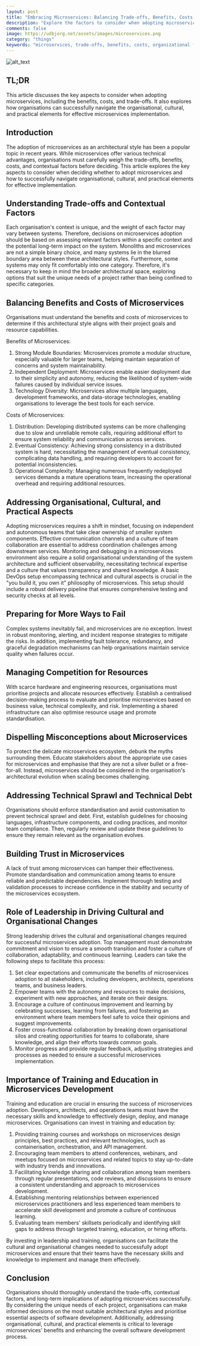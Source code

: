 ```yaml
---
layout: post
title: "Embracing Microservices: Balancing Trade-offs, Benefits, Costs, and Organisational Factorse"
description: "Explore the factors to consider when adopting microservices, such as trade-offs, benefits, costs, and organizational aspects, and learn how to effectively implement this architectural style."
comments: false
image: https://udbjorg.net/assets/images/microservices.png
category: "things"
keywords: "microservices, trade-offs, benefits, costs, organizational factors, implementation, architectural style, software development, practical elements, cultural aspects"
---
```


![alt_text](/assets/images/microservices.png)


## TL;DR

This article discusses the key aspects to consider when adopting microservices, including the benefits, costs, and trade-offs. It also explores how organisations can successfully navigate the organisational, cultural, and practical elements for effective microservices implementation.

## Introduction

The adoption of microservices as an architectural style has been a popular topic in recent years. While microservices offer various technical advantages, organisations must carefully weigh the trade-offs, benefits, costs, and contextual factors before deciding. This article explores the key aspects to consider when deciding whether to adopt microservices and how to successfully navigate organisational, cultural, and practical elements for effective implementation.

## Understanding Trade-offs and Contextual Factors

Each organisation's context is unique, and the weight of each factor may vary between systems. Therefore, decisions on microservices adoption should be based on assessing relevant factors within a specific context and the potential long-term impact on the system. Monoliths and microservices are not a simple binary choice, and many systems lie in the blurred boundary area between these architectural styles. Furthermore, some systems may only fit comfortably into one category. Therefore, it's necessary to keep in mind the broader architectural space, exploring options that suit the unique needs of a project rather than being confined to specific categories.

## Balancing Benefits and Costs of Microservices

Organisations must understand the benefits and costs of microservices to determine if this architectural style aligns with their project goals and resource capabilities.

Benefits of Microservices:

1. Strong Module Boundaries: Microservices promote a modular structure, especially valuable for larger teams, helping maintain separation of concerns and system maintainability.
2. Independent Deployment: Microservices enable easier deployment due to their simplicity and autonomy, reducing the likelihood of system-wide failures caused by individual service issues.
3. Technology Diversity: Microservices allow multiple languages, development frameworks, and data-storage technologies, enabling organisations to leverage the best tools for each service.

Costs of Microservices:

1. Distribution: Developing distributed systems can be more challenging due to slow and unreliable remote calls, requiring additional effort to ensure system reliability and communication across services.
2. Eventual Consistency: Achieving strong consistency in a distributed system is hard, necessitating the management of eventual consistency, complicating data handling, and requiring developers to account for potential inconsistencies.
3. Operational Complexity: Managing numerous frequently redeployed services demands a mature operations team, increasing the operational overhead and requiring additional resources.

## Addressing Organisational, Cultural, and Practical Aspects

Adopting microservices requires a shift in mindset, focusing on independent and autonomous teams that take clear ownership of smaller system components. Effective communication channels and a culture of team collaboration are essential to address coordination challenges among downstream services. Monitoring and debugging in a microservices environment also require a solid organisational understanding of the system architecture and sufficient observability, necessitating technical expertise and a culture that values transparency and shared knowledge. A basic DevOps setup encompassing technical and cultural aspects is crucial in the "you build it, you own it" philosophy of microservices. This setup should include a robust delivery pipeline that ensures comprehensive testing and security checks at all levels.


## Preparing for More Ways to Fail

Complex systems inevitably fail, and microservices are no exception. Invest in robust monitoring, alerting, and incident response strategies to mitigate the risks. In addition, implementing fault tolerance, redundancy, and graceful degradation mechanisms can help organisations maintain service quality when failures occur.

## Managing Competition for Resources

With scarce hardware and engineering resources, organisations must prioritise projects and allocate resources effectively. Establish a centralised decision-making process to evaluate and prioritise microservices based on business value, technical complexity, and risk. Implementing a shared infrastructure can also optimise resource usage and promote standardisation.

## Dispelling Misconceptions about Microservices

To protect the delicate microservices ecosystem, debunk the myths surrounding them. Educate stakeholders about the appropriate use cases for microservices and emphasise that they are not a silver bullet or a free-for-all. Instead, microservices should be considered in the organisation's architectural evolution when scaling becomes challenging.

## Addressing Technical Sprawl and Technical Debt

Organisations should enforce standardisation and avoid customisation to prevent technical sprawl and debt. First, establish guidelines for choosing languages, infrastructure components, and coding practices, and monitor team compliance. Then, regularly review and update these guidelines to ensure they remain relevant as the organisation evolves.

## Building Trust in Microservices

A lack of trust among microservices can hamper their effectiveness. Promote standardisation and communication among teams to ensure reliable and predictable dependencies. Implement thorough testing and validation processes to increase confidence in the stability and security of the microservices ecosystem.

## Role of Leadership in Driving Cultural and Organisational Changes

Strong leadership drives the cultural and organisational changes required for successful microservices adoption. Top management must demonstrate commitment and vision to ensure a smooth transition and foster a culture of collaboration, adaptability, and continuous learning. Leaders can take the following steps to facilitate this process:

1. Set clear expectations and communicate the benefits of microservices adoption to all stakeholders, including developers, architects, operations teams, and business leaders.
2. Empower teams with the autonomy and resources to make decisions, experiment with new approaches, and iterate on their designs.
3. Encourage a culture of continuous improvement and learning by celebrating successes, learning from failures, and fostering an environment where team members feel safe to voice their opinions and suggest improvements.
4. Foster cross-functional collaboration by breaking down organisational silos and creating opportunities for teams to collaborate, share knowledge, and align their efforts towards common goals.
5. Monitor progress and provide regular feedback, adjusting strategies and processes as needed to ensure a successful microservices implementation.

## Importance of Training and Education in Microservices Development

Training and education are crucial in ensuring the success of microservices adoption. Developers, architects, and operations teams must have the necessary skills and knowledge to effectively design, deploy, and manage microservices. Organisations can invest in training and education by:

1. Providing training courses and workshops on microservices design principles, best practices, and relevant technologies, such as containerisation, orchestration, and API management.
2. Encouraging team members to attend conferences, webinars, and meetups focused on microservices and related topics to stay up-to-date with industry trends and innovations.
3. Facilitating knowledge sharing and collaboration among team members through regular presentations, code reviews, and discussions to ensure a consistent understanding and approach to microservices development.
4. Establishing mentoring relationships between experienced microservices practitioners and less experienced team members to accelerate skill development and promote a culture of continuous learning.
5. Evaluating team members' skillsets periodically and identifying skill gaps to address through targeted training, education, or hiring efforts.

By investing in leadership and training, organisations can facilitate the cultural and organisational changes needed to successfully adopt microservices and ensure that their teams have the necessary skills and knowledge to implement and manage them effectively.

## Conclusion

Organisations should thoroughly understand the trade-offs, contextual factors, and long-term implications of adopting microservices successfully. By considering the unique needs of each project, organisations can make informed decisions on the most suitable architectural styles and prioritise essential aspects of software development. Additionally, addressing organisational, cultural, and practical elements is critical to leverage microservices' benefits and enhancing the overall software development process.

